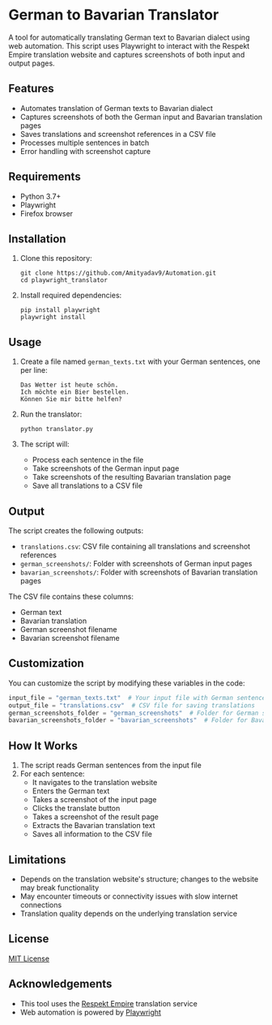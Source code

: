 # German to Bavarian Translator

A tool for automatically translating German text to Bavarian dialect using web automation. This script uses Playwright to interact with the Respekt Empire translation website and captures screenshots of both input and output pages.

## Features

- Automates translation of German texts to Bavarian dialect
- Captures screenshots of both the German input and Bavarian translation pages
- Saves translations and screenshot references in a CSV file
- Processes multiple sentences in batch
- Error handling with screenshot capture

## Requirements

- Python 3.7+
- Playwright
- Firefox browser

## Installation

1. Clone this repository:
   ```
   git clone https://github.com/Amityadav9/Automation.git
   cd playwright_translator
   ```

2. Install required dependencies:
   ```
   pip install playwright
   playwright install
   ```

## Usage

1. Create a file named `german_texts.txt` with your German sentences, one per line:
   ```
   Das Wetter ist heute schön.
   Ich möchte ein Bier bestellen.
   Können Sie mir bitte helfen?
   ```

2. Run the translator:
   ```
   python translator.py
   ```

3. The script will:
   - Process each sentence in the file
   - Take screenshots of the German input page
   - Take screenshots of the resulting Bavarian translation page
   - Save all translations to a CSV file

## Output

The script creates the following outputs:

- `translations.csv`: CSV file containing all translations and screenshot references
- `german_screenshots/`: Folder with screenshots of German input pages
- `bavarian_screenshots/`: Folder with screenshots of Bavarian translation pages

The CSV file contains these columns:
- German text
- Bavarian translation
- German screenshot filename
- Bavarian screenshot filename

## Customization

You can customize the script by modifying these variables in the code:

```python
input_file = "german_texts.txt"  # Your input file with German sentences
output_file = "translations.csv"  # CSV file for saving translations
german_screenshots_folder = "german_screenshots"  # Folder for German screenshots
bavarian_screenshots_folder = "bavarian_screenshots"  # Folder for Bavarian screenshots
```

## How It Works

1. The script reads German sentences from the input file
2. For each sentence:
   - It navigates to the translation website
   - Enters the German text
   - Takes a screenshot of the input page
   - Clicks the translate button
   - Takes a screenshot of the result page
   - Extracts the Bavarian translation text
   - Saves all information to the CSV file

## Limitations

- Depends on the translation website's structure; changes to the website may break functionality
- May encounter timeouts or connectivity issues with slow internet connections
- Translation quality depends on the underlying translation service

## License

[MIT License](LICENSE)

## Acknowledgements

- This tool uses the [Respekt Empire](https://respekt-empire.de/Translator/?page=translateEngine) translation service
- Web automation is powered by [Playwright](https://playwright.dev/)
